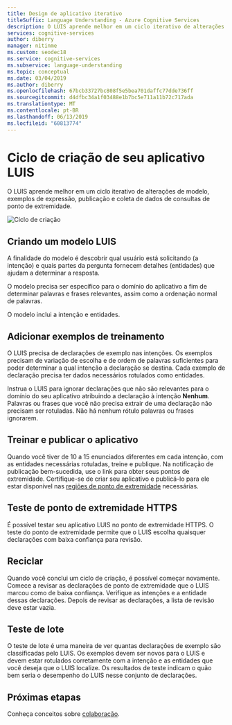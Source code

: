 ```yaml
---
title: Design de aplicativo iterativo
titleSuffix: Language Understanding - Azure Cognitive Services
description: O LUIS aprende melhor em um ciclo iterativo de alterações de modelo, exemplos de expressão, publicação e coleta de dados de consultas de ponto de extremidade.
services: cognitive-services
author: diberry
manager: nitinme
ms.custom: seodec18
ms.service: cognitive-services
ms.subservice: language-understanding
ms.topic: conceptual
ms.date: 03/04/2019
ms.author: diberry
ms.openlocfilehash: 67bcb33727bc808f5e5bea701daffc77dde736ff
ms.sourcegitcommit: d4dfbc34a1f03488e1b7bc5e711a11b72c717ada
ms.translationtype: MT
ms.contentlocale: pt-BR
ms.lasthandoff: 06/13/2019
ms.locfileid: "60813774"
---
```

# <a name="authoring-cycle-for-your-luis-app"></a>Ciclo de criação de seu aplicativo LUIS
O LUIS aprende melhor em um ciclo iterativo de alterações de modelo, exemplos de expressão, publicação e coleta de dados de consultas de ponto de extremidade. 

![Ciclo de criação](./media/luis-concept-app-iteration/iteration.png)

## <a name="building-a-luis-model"></a>Criando um modelo LUIS
A finalidade do modelo é descobrir qual usuário está solicitando (a intenção) e quais partes da pergunta fornecem detalhes (entidades) que ajudam a determinar a resposta. 

O modelo precisa ser específico para o domínio do aplicativo a fim de determinar palavras e frases relevantes, assim como a ordenação normal de palavras. 

O modelo inclui a intenção e entidades. 

## <a name="add-training-examples"></a>Adicionar exemplos de treinamento
O LUIS precisa de declarações de exemplo nas intenções. Os exemplos precisam de variação de escolha e de ordem de palavras suficientes para poder determinar a qual intenção a declaração se destina. Cada exemplo de declaração precisa ter dados necessários rotulados como entidades. 

Instrua o LUIS para ignorar declarações que não são relevantes para o domínio do seu aplicativo atribuindo a declaração à intenção **Nenhum**. Palavras ou frases que você não precisa extrair de uma declaração não precisam ser rotuladas. Não há nenhum rótulo palavras ou frases ignorarem. 

## <a name="train-and-publish-the-app"></a>Treinar e publicar o aplicativo
Quando você tiver de 10 a 15 enunciados diferentes em cada intenção, com as entidades necessárias rotuladas, treine e publique. Na notificação de publicação bem-sucedida, use o link para obter seus pontos de extremidade. Certifique-se de criar seu aplicativo e publicá-lo para ele estar disponível nas [regiões de ponto de extremidade](luis-reference-regions.md) necessárias. 

## <a name="https-endpoint-testing"></a>Teste de ponto de extremidade HTTPS
É possível testar seu aplicativo LUIS no ponto de extremidade HTTPS. O teste do ponto de extremidade permite que o LUIS escolha quaisquer declarações com baixa confiança para revisão.  

## <a name="recycle"></a>Reciclar
Quando você conclui um ciclo de criação, é possível começar novamente. Comece a revisar as declarações de ponto de extremidade que o LUIS marcou como de baixa confiança. Verifique as intenções e a entidade dessas declarações. Depois de revisar as declarações, a lista de revisão deve estar vazia.  

## <a name="batch-testing"></a>Teste de lote
O teste de lote é uma maneira de ver quantas declarações de exemplo são classificadas pelo LUIS. Os exemplos devem ser novos para o LUIS e devem estar rotulados corretamente com a intenção e as entidades que você deseja que o LUIS localize. Os resultados de teste indicam o quão bem seria o desempenho do LUIS nesse conjunto de declarações. 

## <a name="next-steps"></a>Próximas etapas

Conheça conceitos sobre [colaboração](luis-concept-collaborator.md).
